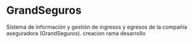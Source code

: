 # GrandSeguros
Sistema de información y gestión de ingresos y egresos de la compañía aseguradora (GrandSeguros).
creacion rama desarrollo

